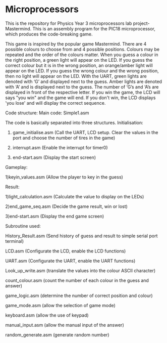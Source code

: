 # Microprocessors

This is the repository for Physics Year 3 microprocessors lab project- Mastermind. This is an assembly program for the PIC18 microprocessor, which produces the code-breaking game.

This game is inspired by the popular game Mastermind. There are 4 possible colours to choose from and 4 possible positions. Colours may be repeated and the order of the colours matter. When you guess a colour in the right position, a green light will appear on the LED. If you guess the correct colour but it is in the wrong position, an orange/amber light will appear on the LED. If you guess the wrong colour and the wrong position, then no light will appear on the LED. With the UART, green lights are denoted with ‘G’ and displayed next to the guess. Amber lights are denoted with ‘A’ and is displayed next to the guess. The number of ‘G’s and ‘A’s are displayed in front of the respective letter. If you win the game, the LCD will says "you win" and the game will end. If you don't win, the LCD displays 'you lose' and will display the correct sequence.


Code structure:
Main code: Simple1.asm

The code is basically separated into three structures.
Initialisation:

1) game_initialise.asm (Call the UART, LCD setup. Clear the values in the port and choose the number of tires in the game)

2) interrupt.asm  (Enable the interrupt for timer0)

3) end-start.asm  (Display the start screen)

Gameplay:

1)keyin_values.asm (Allow the player to key in the guess)

Result:

1)light_calculation.asm (Calculate the value to display on the LEDs)

2)end_game_seq.asm (Decide the game result, win or lost)

3)end-start.asm (Display the end game screen)


Subroutine used:

History_Result.asm (Send history of guess and result to simple serial port terminal)

LCD.asm (Configurate the LCD, enable the LCD functions)

UART.asm (Configurate the UART, enable the UART functions)

Look_up_write.asm (translate the values into the colour ASCII character)

count_colour.asm (count the number of each colour in the guess and answer)

game_logic.asm (determine the number of correct position and colour)

game_mode.asm (allow the selection of game mode)

keyboard.asm (allow the use of keypad)

manual_input.asm (allow the manual input of the answer)

random_generate.asm (generate random number)
